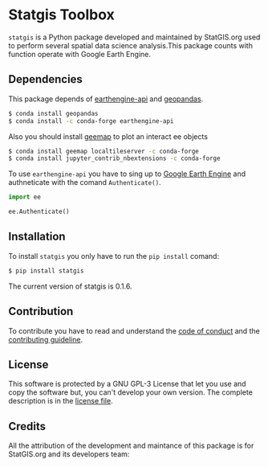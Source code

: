 # Statgis Toolbox

`statgis` is a Python package developed and maintained by StatGIS.org used to perform several spatial data science analysis.This package counts with function operate with Google Earth Engine.

## Dependencies

This package depends of [earthengine-api](https://developers.google.com/earth-engine/tutorials/community/intro-to-python-api) and [geopandas](https://geopandas.org/en/stable/getting_started.html).

```bash
$ conda install geopandas
$ conda install -c conda-forge earthengine-api
```

Also you should install [geemap](https://geemap.org/get-started/) to plot an interact ee objects

```bash
$ conda install geemap localtileserver -c conda-forge
$ conda install jupyter_contrib_nbextensions -c conda-forge
```

To use `earthengine-api` you have to sing up to [Google Earth Engine](https://earthengine.google.com/new_signup/) and authneticate with the comand `Authenticate()`.

```Python
import ee

ee.Authenticate()
```

## Installation

To install `statgis` you only have to run the `pip install` comand:

```bash
$ pip install statgis
```

The current version of statgis is 0.1.6.

## Contribution

To contribute you have to read and understand the [code of conduct](CONDUCT.md) and the [contributing guideline](CONTRIBUTING.md).

## License

This software is protected by a GNU GPL-3 License that let you use and copy the software but, you can't develop your own version. The complete description is in the [license file](LICENSE.txt).

## Credits

All the attribution of the development and maintance of this package is for StatGIS.org and its developers team:
